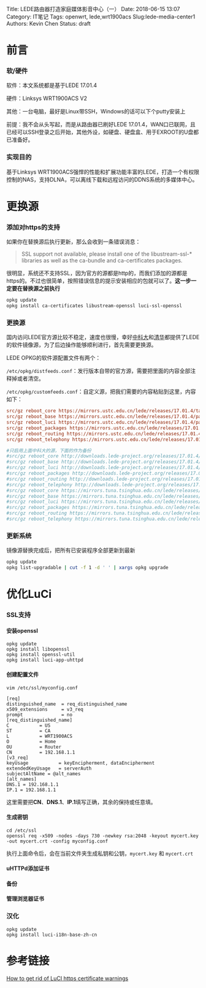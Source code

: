 Title: LEDE路由器打造家庭媒体影音中心（一）
Date: 2018-06-15 13:07
Category: IT笔记
Tags: openwrt, lede,wrt1900acs
Slug:lede-media-center1
Authors: Kevin Chen
Status: draft





# 前言

### 软/硬件

软件：本文系统都是基于LEDE 17.01.4

硬件：Linksys WRT1900ACS V2

其他：一台电脑，最好是Linux带SSH，Windows的话可以下个putty安装上

前提：我不会从头写起，而是从路由器已刷好LEDE 17.01.4，WAN口已联网，且已经可以SSH登录之后开始，其他外设，如硬盘、硬盘盒、用于EXROOT的U盘都已准备好。



### 实现目的

基于Linksys WRT1900ACS强悍的性能和扩展功能丰富的LEDE，打造一个有权限控制的NAS，支持DLNA，可以离线下载和远程访问的DDNS系统的多媒体中心。



# 更换源

### 添加对https的支持

如果你在替换源后执行更新，那么会收到一条错误消息：

> SSL support not available, please install one of the libustream-ssl-* libraries as well as the ca-bundle and ca-certificates packages.

很明显，系统还不支持SSL，因为官方的源都是http的，而我们添加的源都是https的。不过也很简单，按照错误信息的提示安装相应的包就可以了。**这一步一定要在替换源之前执行**

```bash
opkg update
opkg install ca-certificates libustream-openssl luci-ssl-openssl
```



### 更换源

国内访问LEDE官方源比较不稳定，速度也很慢，幸好[中科大](https://mirrors.ustc.edu.cn/lede/)和[清华](https://mirrors.tuna.tsinghua.edu.cn/lede/)都提供了LEDE的软件镜像源，为了后边操作能够顺利进行，首先需要更换源。

LEDE OPKG的软件源配置文件有两个：

`/etc/opkg/distfeeds.conf`：发行版本自带的官方源，需要把里面的内容全部注释掉或者清空。

`/etc/opkg/customfeeds.conf`：自定义源，把我们需要的内容粘贴到这里，内容如下：

```ini
src/gz reboot_core https://mirrors.ustc.edu.cn/lede/releases/17.01.4/targets/mvebu/generic/packages
src/gz reboot_base https://mirrors.ustc.edu.cn/lede/releases/17.01.4/packages/arm_cortex-a9_vfpv3/base
src/gz reboot_luci https://mirrors.ustc.edu.cn/lede/releases/17.01.4/packages/arm_cortex-a9_vfpv3/luci
src/gz reboot_packages https://mirrors.ustc.edu.cn/lede/releases/17.01.4/packages/arm_cortex-a9_vfpv3/packages
src/gz reboot_routing https://mirrors.ustc.edu.cn/lede/releases/17.01.4/packages/arm_cortex-a9_vfpv3/routing
src/gz reboot_telephony https://mirrors.ustc.edu.cn/lede/releases/17.01.4/packages/arm_cortex-a9_vfpv3/telephony

#只启用上面中科大的源，下面的作为备份
#src/gz reboot_core http://downloads.lede-project.org/releases/17.01.4/targets/mvebu/generic/packages
#src/gz reboot_base http://downloads.lede-project.org/releases/17.01.4/packages/arm_cortex-a9_vfpv3/base
#src/gz reboot_luci http://downloads.lede-project.org/releases/17.01.4/packages/arm_cortex-a9_vfpv3/luci
#src/gz reboot_packages http://downloads.lede-project.org/releases/17.01.4/packages/arm_cortex-a9_vfpv3/packages
#src/gz reboot_routing http://downloads.lede-project.org/releases/17.01.4/packages/arm_cortex-a9_vfpv3/routing
#src/gz reboot_telephony http://downloads.lede-project.org/releases/17.01.4/proot@ChenWrt:~# cat /etc/opkg/distfeeds.conf
#src/gz reboot_core https://mirrors.tuna.tsinghua.edu.cn/lede/releases/17.01.4/targets/mvebu/generic/packages
#src/gz reboot_base https://mirrors.tuna.tsinghua.edu.cn/lede/releases/17.01.4/packages/arm_cortex-a9_vfpv3/base
#src/gz reboot_luci https://mirrors.tuna.tsinghua.edu.cn/lede/releases/17.01.4/packages/arm_cortex-a9_vfpv3/luci
#src/gz reboot_packages https://mirrors.tuna.tsinghua.edu.cn/lede/releases/17.01.4/packages/arm_cortex-a9_vfpv3/packages
#src/gz reboot_routing https://mirrors.tuna.tsinghua.edu.cn/lede/releases/17.01.4/packages/arm_cortex-a9_vfpv3/routing
#src/gz reboot_telephony https://mirrors.tuna.tsinghua.edu.cn/lede/releases/17.01.4/packages/arm_cortex-a9_vfpv3/telephony
```



### 更新系统

镜像源替换完成后，把所有已安装程序全部更新到最新

```bash
opkg update
opkg list-upgradable | cut -f 1 -d ' ' | xargs opkg upgrade 
```





# 优化LuCi

### SSL支持

#### **安装openssl**

```
opkg update
opkg install libopenssl
opkg install openssl-util
opkg install luci-app-uhttpd
```



#### **创建配置文件**

`vim /etc/ssl/myconfig.conf`

```
[req]
distinguished_name  = req_distinguished_name
x509_extensions     = v3_req
prompt              = no
[req_distinguished_name]
C           = US
ST          = CA
L           = WRT1900ACS
O           = Home
OU          = Router
CN          = 192.168.1.1
[v3_req] 
keyUsage           = keyEncipherment, dataEncipherment
extendedKeyUsage   = serverAuth
subjectAltName = @alt_names
[alt_names]
DNS.1 = 192.168.1.1
IP.1 = 192.168.1.1
```

这里需要把**CN**、**DNS.1**、**IP.1**填写正确，其余的保持或任意填。



#### **生成密钥**

```
cd /etc/ssl
openssl req -x509 -nodes -days 730 -newkey rsa:2048 -keyout mycert.key -out mycert.crt -config myconfig.conf
```

执行上面命令后，会在当前文件夹生成私钥和公钥，`mycert.key` 和 `mycert.crt`



#### **uHTTPd添加证书**



#### **备份**



#### **管理浏览器证书**





### 汉化

```
opkg update
opkg install luci-i18n-base-zh-cn
```






# 参考链接
[How to get rid of LuCI https certificate warnings](https://openwrt.org/docs/guide-user/luci/getting-rid-of-luci-https-certificate-warnings)